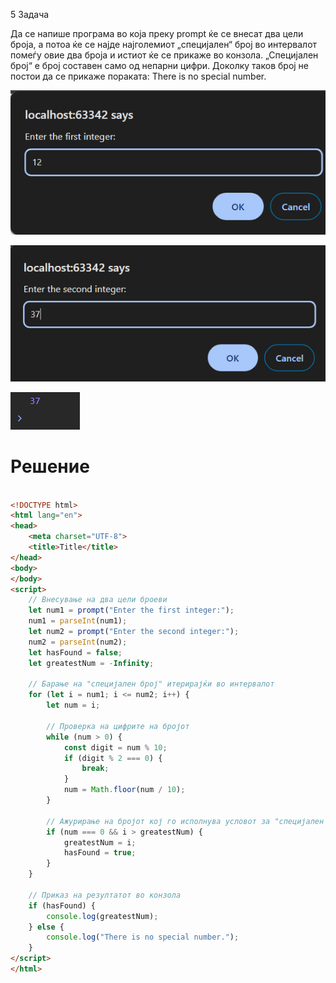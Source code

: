 5 Задача

Да се напише програма во која преку prompt ќе се внесат два цели броја, а потоа ќе се најде најголемиот „специјален“ број во интервалот помеѓу овие два броја и истиот ќе се прикаже во конзола. „Специјален број“ е број составен само од непарни цифри. Доколку таков број не постои да се прикаже пораката: There is no special number.

![image](img/5.1.png)

![image](img/5.2.png)

![image](img/5.3.png)




# Решение
```html

<!DOCTYPE html>
<html lang="en">
<head>
    <meta charset="UTF-8">
    <title>Title</title>
</head>
<body>
</body>
<script>
    // Внесување на два цели броеви
    let num1 = prompt("Enter the first integer:");
    num1 = parseInt(num1);
    let num2 = prompt("Enter the second integer:");
    num2 = parseInt(num2);
    let hasFound = false;
    let greatestNum = -Infinity;

    // Барање на "специјален број" итерирајќи во интервалот
    for (let i = num1; i <= num2; i++) {
        let num = i;

        // Проверка на цифрите на бројот
        while (num > 0) {
            const digit = num % 10;
            if (digit % 2 === 0) {
                break;
            }
            num = Math.floor(num / 10);
        }

        // Ажурирање на бројот кој го исполнува условот за "специјален број"
        if (num === 0 && i > greatestNum) {
            greatestNum = i;
            hasFound = true;
        }
    }

    // Приказ на резултатот во конзола
    if (hasFound) {
        console.log(greatestNum);
    } else {
        console.log("There is no special number.");
    }
</script>
</html>

```
